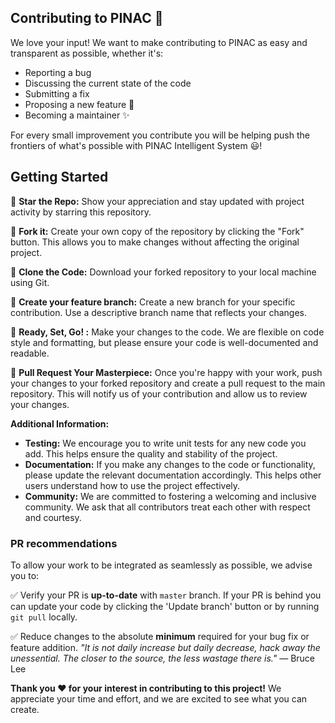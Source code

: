## Contributing to PINAC 🚀

We love your input! We want to make contributing to PINAC as easy and transparent as possible, whether it's:

- Reporting a bug
- Discussing the current state of the code
- Submitting a fix
- Proposing a new feature 🥳 
- Becoming a maintainer ✨

For every small improvement you contribute you will be helping push the frontiers of what's possible with PINAC Intelligent System 😃!


## Getting Started

💠 **Star the Repo:** Show your appreciation and stay updated with project activity by starring this repository.

💠 **Fork it:** Create your own copy of the repository by clicking the "Fork" button. This allows you to make changes without affecting the original project.

💠 **Clone the Code:** Download your forked repository to your local machine using Git.

💠 **Create your feature branch:** Create a new branch for your specific contribution. Use a descriptive branch name that reflects your changes.

💠 **Ready, Set, Go! :** Make your changes to the code. We are flexible on code style and formatting, but please ensure your code is well-documented and readable.

💠 **Pull Request Your Masterpiece:** Once you're happy with your work, push your changes to your forked repository and create a pull request to the main repository. This will notify us of your contribution and allow us to review your changes.

**Additional Information:**

* **Testing:** We encourage you to write unit tests for any new code you add. This helps ensure the quality and stability of the project.
* **Documentation:** If you make any changes to the code or functionality, please update the relevant documentation accordingly. This helps other users understand how to use the project effectively.
* **Community:** We are committed to fostering a welcoming and inclusive community. We ask that all contributors treat each other with respect and courtesy.


### PR recommendations

To allow your work to be integrated as seamlessly as possible, we advise you to:

✅ Verify your PR is **up-to-date** with `master` branch. If your PR is behind you can update your code by clicking the 'Update branch' button or by running `git pull` locally.

✅ Reduce changes to the absolute **minimum** required for your bug fix or feature addition. _"It is not daily increase but daily decrease, hack away the unessential. The closer to the source, the less wastage there is."_ — Bruce Lee

**Thank you ❤️ for your interest in contributing to this project!** We appreciate your time and effort, and we are excited to see what you can create.
